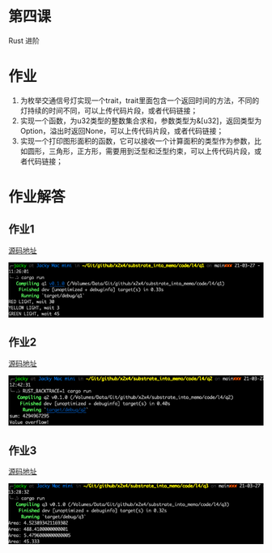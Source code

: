 # 第四课

Rust 进阶

# 作业

1. 为枚举交通信号灯实现一个trait，trait里面包含一个返回时间的方法，不同的灯持续的时间不同，可以上传代码片段，或者代码链接；
2. 实现一个函数，为u32类型的整数集合求和，参数类型为&[u32]，返回类型为Option<u32>，溢出时返回None，可以上传代码片段，或者代码链接；
3. 实现一个打印图形面积的函数，它可以接收一个计算面积的类型作为参数，比如圆形，三角形，正方形，需要用到泛型和泛型约束，可以上传代码片段，或者代码链接；

# 作业解答

## 作业1
[源码地址](code/l4/q1/src/main.rs)

![运行截图](pic/l4-q1.png)

## 作业2
[源码地址](code/l4/q2/src/main.rs)

![运行截图](pic/l4-q2.png)

## 作业3
[源码地址](code/l4/q3/src/main.rs)

![运行截图](pic/l4-q3.png)
